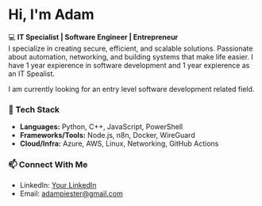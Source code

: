 # Hi, I'm Adam

💻 **IT Specialist | Software Engineer | Entrepreneur**  
I specialize in creating secure, efficient, and scalable solutions. Passionate about automation, networking, and building systems that make life easier.
I have 1 year expierence in software development and 1 year expierence as an IT Spealist.

I am currently looking for an entry level software development related field.


### 🔧 Tech Stack
- **Languages:** Python, C++, JavaScript, PowerShell
- **Frameworks/Tools:** Node.js, n8n, Docker, WireGuard  
- **Cloud/Infra:** Azure, AWS, Linux, Networking, GitHub Actions  

### 📫 Connect With Me
- LinkedIn: [Your LinkedIn]([https://linkedin.com/in/yourname](https://www.linkedin.com/in/adampiester/))  
- Email: adampiester@gmail.com
